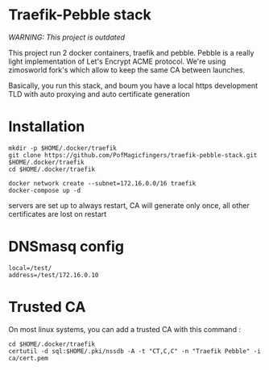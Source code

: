 # Traefik-Pebble stack

*WARNING: This project is outdated*

This project run 2 docker containers, traefik and pebble. 
Pebble is a really light implementation of Let's Encrypt ACME protocol.
We're using zimosworld fork's which allow to keep the same CA between launches.

Basically, you run this stack, and boum you have a local https development TLD
with auto proxying and auto certificate generation 

# Installation

```shell
mkdir -p $HOME/.docker/traefik
git clone https://github.com/PofMagicfingers/traefik-pebble-stack.git $HOME/.docker/traefik
cd $HOME/.docker/traefik

docker network create --subnet=172.16.0.0/16 traefik
docker-compose up -d
```

servers are set up to always restart, CA will generate only once, all other certificates are lost on restart

# DNSmasq config
```
local=/test/
address=/test/172.16.0.10 
```

# Trusted CA

On most linux systems, you can add a trusted CA with this command : 
```shell
cd $HOME/.docker/traefik
certutil -d sql:$HOME/.pki/nssdb -A -t "CT,C,C" -n "Traefik Pebble" -i ca/cert.pem
```

